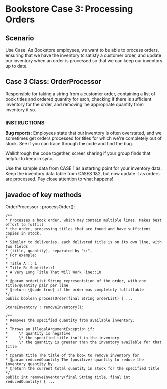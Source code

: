 # Bookstore Case 3: Processing Orders

Scenario
--------

Use Case: As Bookstore employees, we want to be able to process orders, ensuring that we have the inventory to satisfy a customer order, and update our inventory when an order is processed so that we can keep our inventory up to date.

Case 3 Class: OrderProcessor
----------------------------

Responsible for taking a string from a customer order, containing a list of book titles and ordered quantity for each, checking if there is sufficient inventory for the order, and removing the appropriate quantity from inventory if so.

### INSTRUCTIONS

**Bug reports:** Employees state that our inventory is often overstated, and we sometimes get orders processed for titles for which we're completely out of stock. See if you can trace through the code and find the bug.

Walkthrough the code together, screen sharing if your group finds that helpful to keep in sync.

Use the sample data from CASE 1 as a starting point for your inventory data. Keep the inventory data table from CASES 1&2, but now update it as orders are processed. Pay close attention to what happens!

javadoc of key methods
----------------------

OrderProcessor : processOrder():
```
/**
* Processes a book order, which may contain multiple lines. Makes best effort to fulfill
* the order, processing titles that are found and have sufficient copies in stock.
*
* Similar to deliveries, each delivered title is on its own line, with two fields
* (title, quantity), separated by "::".
* For example:
*
* Title A :: 1
* Title B: Subtitle::1
* A Very Long Title That Will Work Fine::10
*
* @param orderList String representation of the order, with one title/quantity pair per line
* @return {@code true} if the order was completely fulfillable
*/
public boolean processOrder(final String orderList) { ...

StoreInventory : removeInventory():

/**
* Removes the specified quantity from available inventory.
*
* Throws an IllegalArgumentException if:
*     \* quantity is negative
*     \* the specified title isn't in the inventory
*     \* the quantity is greater than the inventory available for that title
*
* @param title The title of the book to remove inventory for
* @param reducedQuantity The (positive) quantity to reduce the inventory quantity by
* @return the current total quantity in stock for the specified title
*/
public int removeInventory(final String title, final int reducedQuantity) { ...
```
